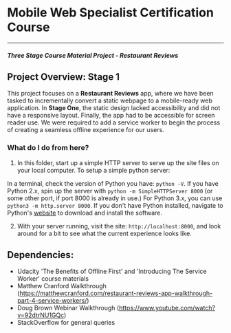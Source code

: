 # Mobile Web Specialist Certification Course
---
#### _Three Stage Course Material Project - Restaurant Reviews_

## Project Overview: Stage 1

This project focuses on a **Restaurant Reviews** app, where we have been tasked to incrementally convert a static webpage to a mobile-ready web application. In **Stage One**, the static design lacked accessibility and did not have a responsive layout. Finally, the app had to be accessible for screen reader use. We were required to add a service worker to begin the process of creating a seamless offline experience for our users.


### What do I do from here?

1. In this folder, start up a simple HTTP server to serve up the site files on your local computer. To setup a simple python server:

In a terminal, check the version of Python you have: `python -V`. If you have Python 2.x, spin up the server with `python -m SimpleHTTPServer 8000` (or some other port, if port 8000 is already in use.) For Python 3.x, you can use `python3 -m http.server 8000`. If you don't have Python installed, navigate to Python's [website](https://www.python.org/) to download and install the software.

2. With your server running, visit the site: `http://localhost:8000`, and look around for a bit to see what the current experience looks like.


## Dependencies:
- Udacity 'The Benefits of Offline First' and 'Introducing The Service Worker' course materials
- Matthew Cranford Walkthrough (https://matthewcranford.com/restaurant-reviews-app-walkthrough-part-4-service-workers/)
- Doug Brown Webinar Walkthrough (https://www.youtube.com/watch?v=92dtrNU1GQc)
- StackOverflow for general queries
